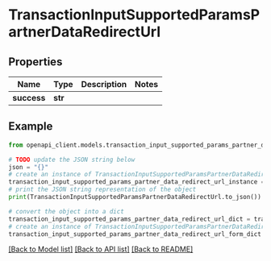 # TransactionInputSupportedParamsPartnerDataRedirectUrl


## Properties

Name | Type | Description | Notes
------------ | ------------- | ------------- | -------------
**success** | **str** |  | 

## Example

```python
from openapi_client.models.transaction_input_supported_params_partner_data_redirect_url import TransactionInputSupportedParamsPartnerDataRedirectUrl

# TODO update the JSON string below
json = "{}"
# create an instance of TransactionInputSupportedParamsPartnerDataRedirectUrl from a JSON string
transaction_input_supported_params_partner_data_redirect_url_instance = TransactionInputSupportedParamsPartnerDataRedirectUrl.from_json(json)
# print the JSON string representation of the object
print(TransactionInputSupportedParamsPartnerDataRedirectUrl.to_json())

# convert the object into a dict
transaction_input_supported_params_partner_data_redirect_url_dict = transaction_input_supported_params_partner_data_redirect_url_instance.to_dict()
# create an instance of TransactionInputSupportedParamsPartnerDataRedirectUrl from a dict
transaction_input_supported_params_partner_data_redirect_url_form_dict = transaction_input_supported_params_partner_data_redirect_url.from_dict(transaction_input_supported_params_partner_data_redirect_url_dict)
```
[[Back to Model list]](../README.md#documentation-for-models) [[Back to API list]](../README.md#documentation-for-api-endpoints) [[Back to README]](../README.md)



